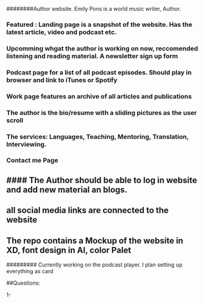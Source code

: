########Author website. Emily Pons is a world music writer, Author.
### Featured : Landing page is a snapshot of the website. Has the latest article, video and podcast etc.
### Upcomming whgat the author is working on now, reccomended listening and reading material. A  newsletter sign up form
### Podcast page for a list of all podcast episodes. Should play in browser and link to iTunes or Spotify
### Work page features an archive of all articles and publications
### The author is the bio/resume with a sliding pictures as the user scroll
### The services: Languages, Teaching, Mentoring, Translation, Interviewing.
### Contact me Page

## #### The Author should be able to log in website and add new material an blogs. 
## all social media links are connected to the website

## The repo contains a Mockup of the website in XD, font design in AI, color Palet 

######### Currently working on the podcast player. I plan setting up everything as card 


##Questions:

1- 


